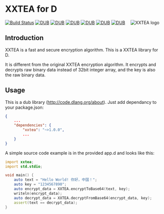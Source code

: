 # XXTEA for D

<a href="https://github.com/xxtea/">
    <img src="https://avatars1.githubusercontent.com/u/6683159?v=3&s=86" alt="XXTEA logo" title="XXTEA" align="right" />
</a>

[![Build Status](https://travis-ci.org/xxtea/xxtea-d.svg?branch=master)](https://travis-ci.org/xxtea/xxtea-d)
[![DUB](https://img.shields.io/dub/v/xxtea.svg)](http://code.dlang.org/packages/xxtea)
[![DUB](https://img.shields.io/dub/l/xxtea.svg)](http://code.dlang.org/packages/xxtea)
[![DUB](https://img.shields.io/dub/dt/xxtea.svg)](http://code.dlang.org/packages/xxtea)
[![DUB](https://img.shields.io/dub/dm/xxtea.svg)](http://code.dlang.org/packages/xxtea)
[![DUB](https://img.shields.io/dub/dw/xxtea.svg)](http://code.dlang.org/packages/xxtea)
[![DUB](https://img.shields.io/dub/dd/xxtea.svg)](http://code.dlang.org/packages/xxtea)

## Introduction

XXTEA is a fast and secure encryption algorithm. This is a XXTEA library for D.

It is different from the original XXTEA encryption algorithm. It encrypts and decrypts raw binary data instead of 32bit integer array, and the key is also the raw binary data.

## Usage

This is a dub library (http://code.dlang.org/about). Just add dependancy to your package.json:

```json
{
    ...
    "dependencies": {
        "xxtea": "~>1.0.0",
        ...
    }
}
```

A simple source code example is in the provided app.d and looks like this:

```d
import xxtea;
import std.stdio;

void main() {
    auto text = "Hello World! 你好，中国！";
    auto key = "1234567890";
    auto encrypt_data = XXTEA.encryptToBase64(text, key);
    writeln(encrypt_data);
    auto decrypt_data = XXTEA.decryptFromBase64(encrypt_data, key);
    assert(text == decrypt_data);
}
```
